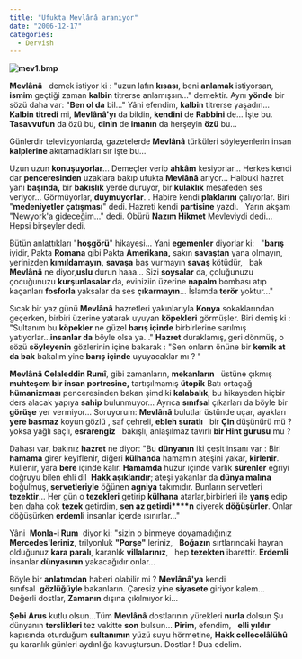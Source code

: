 ```yaml
---
title: "Ufukta Mevlânâ aranıyor"
date: "2006-12-17"
categories: 
  - Dervish
---
```


**![mev1.bmp](../uploads/2007/10/mev1.bmp)**

**Mevlânâ**   demek istiyor ki : "uzun lafın **kısası**, beni **anlamak** istiyorsan, **ismim** geçtiği zaman **kalbin** titrerse anlamışsın..." demektir. Aynı **yönde** bir sözü daha var: "**Ben ol da** bil..." Yâni efendim, **kalbin** titrerse yaşadın... **Kalbin titredi** mi, **Mevlânâ'yı** da bildin, **kendini** de **Rabbini** de... İşte bu. **Tasavvufun** da özü bu, **dinin** de **imanın** da herşeyin **özü** bu...

Günlerdir televizyonlarda, gazetelerde **Mevlânâ** türküleri söyleyenlerin insan **kalplerine** akıtamadıkları sır işte bu...

Uzun uzun **konuşuyorlar**... Demeçler verip **ahkâm** kesiyorlar... Herkes kendi dar **penceresinden** uzaklara bakıp ufukta **Mevlânâ** arıyor... Halbuki hazret yanı **başında,** bir **bakışlık** yerde duruyor, bir **kulaklık** mesafeden ses veriyor... Görmüyorlar, **duymuyorlar**... Habire kendi **plaklarını** çalıyorlar. Biri "**medeniyetler çatışması**" dedi. Hazreti kendi **partisine** yazdı.   Yarın akşam "Newyork'a gideceğim..." dedi. Öbürü **Nazım Hikmet** Mevleviydi dedi... Hepsi birşeyler dedi.

Bütün anlattıkları "**hoşgörü**" hikayesi... Yani **egemenler** diyorlar ki:   "**barış** iyidir, Pakta **Romana** gibi Pakta **Amerikana,** sakın **savaştan** yana olmayın, yerinizden **kımıldamayın,** **savaşa** baş vurmayın **savaş** kötüdür,   bak **Mevlânâ** ne diyor,**uslu** durun haaa... Sizi **soysalar** da, çoluğunuzu çocuğunuzu **kurşunlasalar** da, eviniziin üzerine **napalm** bombası atıp kaçanları **fosforla** yaksalar da ses **çıkarmayın**... İslamda **terör** yoktur..."

Sıcak bir yaz günü **Mevlânâ** hazretleri yakınlarıyla **Konya** sokaklarından geçerken, birbiri üzerine yatarak uyuyan **köpekleri** görmüşler. Biri demiş ki : "Sultanım bu **köpekler** ne güzel **barış içinde** birbirlerine sarılmış yatıyorlar...**insanlar da** böyle olsa ya..." **Hazret** duraklamış, geri dönmüş, o sözü **söyleyenin** gözlerinin içine bakarak : "Sen onların önüne bir **kemik at da bak** bakalım yine **barış içinde** uyuyacaklar mı ? "

**Mevlânâ Celaleddin Rumî**, gibi zamanların, **mekanların**   üstüne çıkmış **muhteşem bir insan portresine,** tartışılmamış **ütopik** Batı ortaçağ **hümanizması** penceresinden bakan şimdiki **kalabalık**, bu hikayeden hiçbir ders alacak yapıya **sahip** bulunmuyor... Ayrıca **sınıfsal** çıkarları da böyle bir **görüşe** yer vermiyor... Soruyorum: **Mevlânâ** bulutlar üstünde uçar, ayakları **yere basmaz** koyun gözlü , saf çehreli, **ebleh suratlı**   bir **Çin** düşünürü mü ? yoksa yağlı saçlı, **esrarengiz**   bakışlı, anlaşılmaz tavırlı **bir Hint gurusu** mu ?

Dahası var, bakınız **hazret** ne diyor: "Bu **dünyanın** iki çeşit insanı var : Biri **hamama** girer keyiflenir, diğeri **külhanda** hamamın ateşini yakar, **kirlenir**. Küllenir, yara **bere** içinde kalır. **Hamamda** huzur içinde varlık **sürenler** eğriyi doğruyu bilen ehli dil  **Hakk aşıklarıdır**; ateşi yakanlar da **dünya malına** boğulmuş, **servetleriyle** öğünen **agniya** takımıdır. Bunların servetleri **tezektir**... Her gün o **tezekleri** getirip **külhana** atarlar,birbirleri ile **yarış** edip ben daha çok **tezek** getirdim, **sen az getirdi****n** diyerek **döğüşürler**. Onlar döğüşürken **erdemli** insanlar içerde ısınırlar..."

Yâni  **Monla-i Rum**  diyor ki: "sizin o binmeye doyamadığınız **Mercedes'leriniz,** trilyonluk **"Porşe"** leriniz,   **Boğazın** sırtlarındaki hayran olduğunuz **kara paralı**, karanlık **villalarınız**,   hep **tezekten** ibarettir. **Erdemli** insanlar **dünyasının** yakacağıdır onlar...

Böyle bir **anlatımdan** haberi olabilir mi ? **Mevlânâ'ya** kendi sınıfsal  **gözlüğüyle** bakanların. Çaresiz yine **siyasete** giriyor kalem... Değerli dostlar, **Zamanın** dışına çıkılmıyor ki...

**Şebi Arus** kutlu olsun...Tüm **Mevlânâ** dostlarının yürekleri **nurla** dolsun Şu dünyanın **terslikleri** tez vakitte **son** bulsun... **Pirim**, efendim,   **elli yıldır** kapısında oturduğum **sultanımın** yüzü suyu hörmetine, **Hakk cellecelâlühû** şu karanlık günleri aydınlığa kavuştursun. Dostlar ! Dua edelim.
